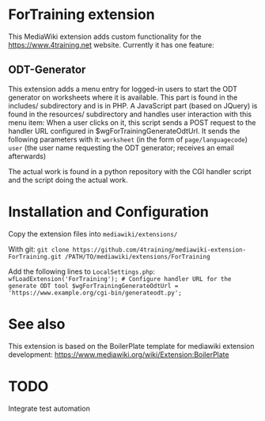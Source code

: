 # ForTraining extension
This MediaWiki extension adds custom functionality for the https://www.4training.net website.
Currently it has one feature:

## ODT-Generator
This extension adds a menu entry for logged-in users to start the ODT generator on worksheets
where it is available. This part is found in the includes/ subdirectory and is in PHP.
A JavaScript part (based on JQuery) is found in the resources/ subdirectory and handles user
interaction with this menu item: When a user clicks on it, this script sends a POST request
to the handler URL configured in $wgForTrainingGenerateOdtUrl. It sends the following
parameters with it:
	`worksheet` (in the form of `page/languagecode`)
	`user` (the user name requesting the ODT generator; receives an email afterwards)

The actual work is found in a python repository with the CGI handler script and the script
doing the actual work.

# Installation and Configuration
Copy the extension files into `mediawiki/extensions/`

With git:
	`git clone https://github.com/4training/mediawiki-extension-ForTraining.git /PATH/TO/mediawiki/extensions/ForTraining`

Add the following lines to `LocalSettings.php`:
	`wfLoadExtension('ForTraining');
	# Configure handler URL for the generate ODT tool
	$wgForTrainingGenerateOdtUrl = 'https://www.example.org/cgi-bin/generateodt.py';`

# See also
This extension is based on the BoilerPlate template for mediawiki extension development:
https://www.mediawiki.org/wiki/Extension:BoilerPlate

# TODO
Integrate test automation

